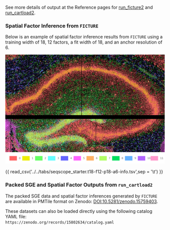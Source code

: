 See more details of output at the Reference pages for [run_ficture2](../docs/reference/run_ficture2.md) and [run_cartload2](../docs/reference/run_cartload2.md).

### Spatial Factor Inference from `FICTURE`
Below is an example of spatial factor inference results from `FICTURE` using a training width of 18, 12 factors, a fit width of 18, and an anchor resolution of 6.

![FICTURE](../docs/images/starter_vignettes/seqscope.t18_f12_p18_a6.png)
![cmap](../docs/images/starter_vignettes/seqscope.t18-f12-rgb.png)

<!-- <div id="color-legend-container"></div>
<script>
  document.addEventListener("DOMContentLoaded", function() {
    loadColorLegend("../../../tabs/colormap/seqscope_starter.t18-f12-rgb.tsv", "color-legend-container");
  });
</script> -->

{{ read_csv('../../tabs/seqscope_starter.t18-f12-p18-a6-info.tsv',sep = '\t') }}

### Packed SGE and Spatial Factor Outputs from `run_cartload2`

The packed SGE data and spatial factor inferences generated by `FICTURE` are available in PMTile format on Zenodo: [DOI:10.5281/zenodo.15759403](https://zenodo.org/records/15759403).

These datasets can also be loaded directly using the following catalog YAML file:  
`https://zenodo.org/records/15802634/catalog.yaml`